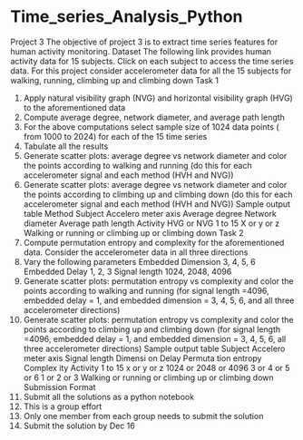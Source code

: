 # Time_series_Analysis_Python

Project 3
The objective of project 3 is to extract time series features for human activity
monitoring.
Dataset
The following link provides human activity data for 15 subjects. Click on each subject to
access the time series data. For this project consider accelerometer data for all the 15
subjects for walking, running, climbing up and climbing down
Task 1
1. Apply natural visibility graph (NVG) and horizontal visibility graph (HVG) to the
aforementioned data
2. Compute average degree, network diameter, and average path length
3. For the above computations select sample size of 1024 data points ( from 1000
to 2024) for each of the 15 time series
4. Tabulate all the results
5. Generate scatter plots: average degree vs network diameter and color the points
according to walking and running (do this for each accelerometer signal and
each method (HVH and NVG))
6. Generate scatter plots: average degree vs network diameter and color the points
according to climbing up and climbing down (do this for each accelerometer
signal and each method (HVH and NVG))
Sample output table
Method Subject Accelero
meter
axis
Average
degree
Network
diameter
Average
path
length
Activity
HVG or
NVG
1 to 15 X or y or z Walking
or running
or
climbing
up or
climbing
down
Task 2
1. Compute permutation entropy and complexity for the aforementioned data.
Consider the accelerometer data in all three directions
2. Vary the following parameters
Embedded Dimension 3, 4, 5, 6
Embedded Delay 1, 2, 3
Signal length 1024, 2048, 4096
3. Generate scatter plots: permutation entropy vs complexity and color the points
according to walking and running (for signal length =4096, embedded delay = 1,
and embedded dimension = 3, 4, 5, 6, and all three accelerometer directions)
4. Generate scatter plots: permutation entropy vs complexity and color the points
according to climbing up and climbing down (for signal length =4096, embedded
delay = 1, and embedded dimension = 3, 4, 5, 6, all three accelerometer
directions)
Sample output table
Subject Accelero
meter
axis
Signal
length
Dimensi
on
Delay Permuta
tion
entropy
Complex
ity
Activity
1 to 15 x or y or
z
1024 or
2048 or
4096
3 or 4 or
5 or 6
1 or 2 or
3
Walking
or
running
or
climbing
up or
climbing
down
Submission Format
1. Submit all the solutions as a python notebook
2. This is a group effort
3. Only one member from each group needs to submit the solution
4. Submit the solution by Dec 16
